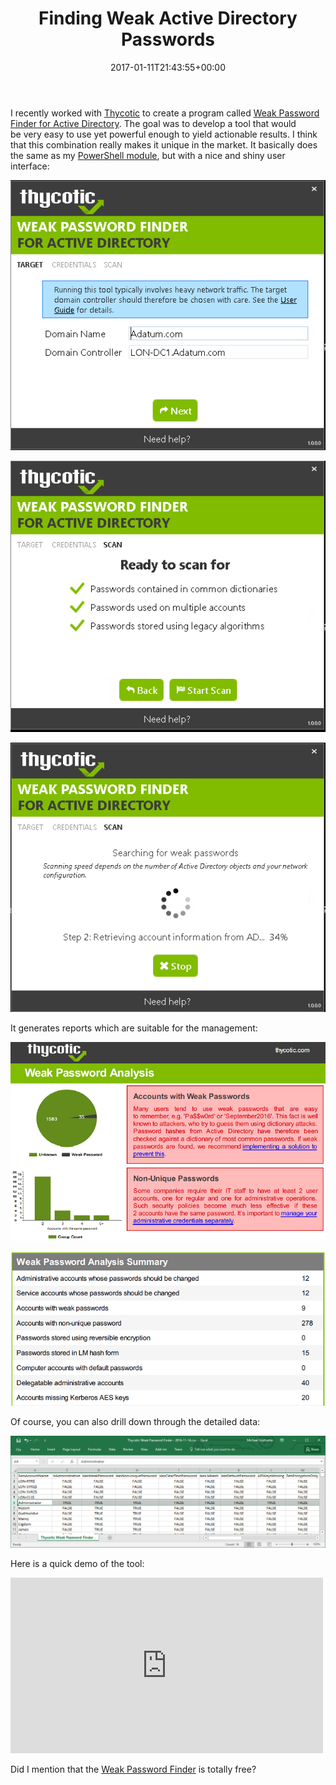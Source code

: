 ﻿---
ref: finding-weak-active-directory-passwords
title: Finding Weak Active Directory Passwords
date: 2017-01-11T21:43:55+00:00
layout: post
lang: en
image: /assets/images/thycotic_report1.png
permalink: /en/finding-weak-active-directory-passwords/
---

I recently worked with&nbsp;[Thycotic](https://thycotic.com/) to&nbsp;create a&nbsp;program called [Weak Password Finder for&nbsp;Active Directory](https://thycotic.com/solutions/free-it-tools/weak-password-finder/weak-password-finder-nvlss/). The&nbsp;goal was to&nbsp;develop a&nbsp;tool that&nbsp;would be&nbsp;very easy to&nbsp;use yet&nbsp;powerful enough to&nbsp;yield actionable results. I&nbsp;think that&nbsp;this&nbsp;combination really makes it&nbsp;unique in&nbsp;the&nbsp;market. It&nbsp;basically does the&nbsp;same as&nbsp;my [PowerShell module](/en/auditing-active-directory-password-quality/), but&nbsp;with&nbsp;a&nbsp;nice and&nbsp;shiny user interface:

![Screenshot 1](../../assets/images/scanner_screen01.png)

<!--more-->

![Screenshot 2](../../assets/images/scanner_screen03.png)

![Screenshot 3](../../assets/images/scanner_screen04.png)

It generates reports which&nbsp;are&nbsp;suitable for&nbsp;the&nbsp;management:

![Report 1](../../assets/images/thycotic_report1.png)

![Report 2](../../assets/images/thycotic_report2.png)

Of course, you can also drill down through the&nbsp;detailed data:

![CSV Report](../../assets/images/thycotic_spreadsheet.png)

Here is&nbsp;a&nbsp;quick demo of&nbsp;the&nbsp;tool:

<iframe allowfullscreen="allowfullscreen" frameborder="0" height="281" mozallowfullscreen="mozallowfullscreen" src="https://player.vimeo.com/video/197521549" title="Weak Password Finder Demo" webkitallowfullscreen="webkitallowfullscreen" width="500"></iframe>

Did I&nbsp;mention that&nbsp;the&nbsp;[Weak Password Finder](https://thycotic.com/solutions/free-it-tools/weak-password-finder/weak-password-finder-nvlss/) is&nbsp;totally free?
